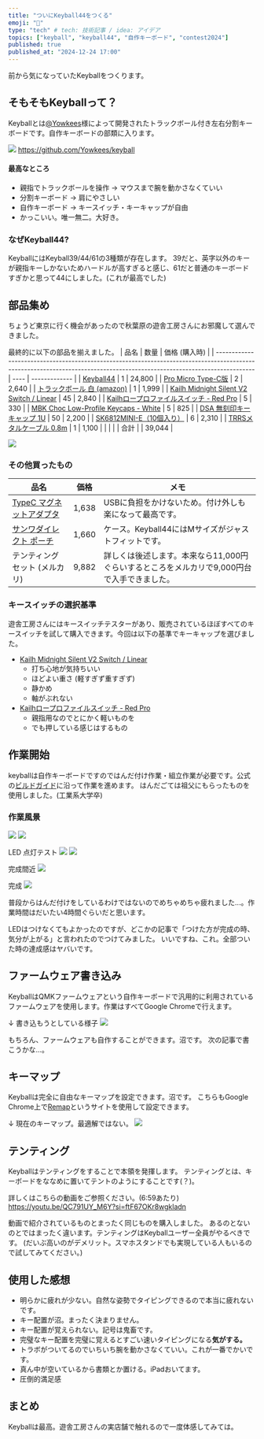 ```yaml
---
title: "ついにKeyball44をつくる"
emoji: "🔨"
type: "tech" # tech: 技術記事 / idea: アイデア
topics: ["keyball", "keyball44", "自作キーボード", "contest2024"]
published: true
published_at: "2024-12-24 17:00"
---
```


前から気になっていたKeyballをつくります。

## そもそもKeyballって？
Keyballとは[@Yowkees](https://github.com/Yowkees)様によって開発されたトラックボール付き左右分割キーボードです。自作キーボードの部類に入ります。

![](/images/keyball44-build/IMG_1518.jpg)
https://github.com/Yowkees/keyball

#### 最高なところ
- 親指でトラックボールを操作 → マウスまで腕を動かさなくていい
- 分割キーボード → 肩にやさしい
- 自作キーボード → キースイッチ・キーキャップが自由
- かっこいい。唯一無二。大好き。

### なぜKeyball44?
KeyballにはKeyball39/44/61の3種類が存在します。
39だと、英字以外のキーが親指キーしかないためハードルが高すぎると感じ、61だと普通のキーボードすぎかと思って44にしました。(これが最高でした)

## 部品集め
ちょうど東京に行く機会があったので秋葉原の遊舎工房さんにお邪魔して選んできました。

最終的に以下の部品を揃えました。
| 品名                                                                                                                                                                     | 数量 | 価格 (購入時) |
| ------------------------------------------------------------------------------------------------------------------------------------------------------------------------ | ---- | ------------- |
| [Keyball44](https://shop.yushakobo.jp/products/8337?_pos=3&_sid=b35737a9e&_ss=r)                                                                                         | 1    | 24,800        |
| [Pro Micro Type-C版](https://shop.yushakobo.jp/products/3905?pr_prod_strat=e5_desc&pr_rec_id=ada36a522&pr_rec_pid=7752927543527&pr_ref_pid=6055704756385&pr_seq=uniform) | 2    | 2,640         |
| [トラックボール 白 (amazon)](https://www.amazon.co.jp/dp/B0D4F4HMXD?ref=ppx_yo2ov_dt_b_fed_asin_title)                                                                   | 1    | 1,999         |
| [Kailh Midnight Silent V2 Switch / Linear](https://shop.yushakobo.jp/products/4270)                                                                                      | 45   | 2,840         |
| [Kailhロープロファイルスイッチ - Red Pro](https://shop.yushakobo.jp/products/pg1350?variant=44079245426919)                                                              | 5    | 330           |
| [MBK Choc Low-Profile Keycaps - White](https://shop.yushakobo.jp/products/mbk-choc-low-profile-keycaps?variant=37706914791585)                                           | 5    | 825           |
| [DSA 無刻印キーキャップ 1U](https://shop.yushakobo.jp/products/dsa-blank-keycaps?variant=37665598734497)                                                                 | 50   | 2,200         |
| [SK6812MINI-E（10個入り）](https://shop.yushakobo.jp/products/sk6812mini-e-10)                                                                                           | 6    | 2,310         |
| [TRRSメタルケーブル 0.8m](https://shop.yushakobo.jp/products/8111?_pos=1&_sid=509d55d53&_ss=r)                                                                           | 1    | 1,100         |
|                                                                                                                                                                          |      |
| 合計                                                                                                                                                                     |      | 39,044        |

![](/images/keyball44-build/IMG_1468.jpg)

### その他買ったもの
| 品名                                                                                                 | 価格  | メモ                                                                                        |
| ---------------------------------------------------------------------------------------------------- | ----- | ------------------------------------------------------------------------------------------- |
| [TypeC マグネットアダプタ](https://www.amazon.co.jp/dp/B0C53JSMLG?ref=ppx_yo2ov_dt_b_fed_asin_title) | 1,638 | USBに負担をかけないため。付け外しも楽になって最高です。                                     |
| [サンワダイレクト ポーチ](https://www.amazon.co.jp/dp/B0843WY8RR?ref=ppx_yo2ov_dt_b_fed_asin_title)  | 1,660 | ケース。Keyball44にはMサイズがジャストフィットです。                                        |
| テンティングセット (メルカリ)                                                                        | 9,882 | 詳しくは後述します。本来なら11,000円ぐらいするところをメルカリで9,000円台で入手できました。 |

### キースイッチの選択基準
遊舎工房さんにはキースイッチテスターがあり、販売されているほぼすべてのキースイッチを試して購入できます。今回は以下の基準でキーキャップを選びました。

- [Kailh Midnight Silent V2 Switch / Linear](https://shop.yushakobo.jp/products/4270)
  - 打ち心地が気持ちいい
  - ほどよい重さ (軽すぎず重すぎず)
  - 静かめ
  - 軸がぶれない
- [Kailhロープロファイルスイッチ - Red Pro](https://shop.yushakobo.jp/products/pg1350?variant=44079245426919)
  - 親指用なのでとにかく軽いものを
  - でも押している感じはするもの

## 作業開始
keyballは自作キーボードですのではんだ付け作業・組立作業が必要です。公式の[ビルドガイド](https://github.com/Yowkees/keyball/blob/main/keyball44/doc/rev1/buildguide_jp.md)に沿って作業を進めます。
はんだごては祖父にもらったものを使用しました。(工業系大学卒)

### 作業風景
![](/images/keyball44-build/IMG_1469.jpg)
![](/images/keyball44-build/IMG_1473.jpg)

LED 点灯テスト
![](/images/keyball44-build/IMG_1508.jpg)
![](/images/keyball44-build/IMG_1509.jpg)

完成間近
![](/images/keyball44-build/IMG_1510.jpg)

完成
![](/images/keyball44-build/IMG_1518.jpg)

普段からはんだ付けをしているわけではないのでめちゃめちゃ疲れました...。作業時間はだいたい4時間ぐらいだと思います。

LEDはつけなくてもよかったのですが、どこかの記事で「つけた方が完成の時、気分が上がる」と言われたのでつけてみました。
いいですね、これ。全部ついた時の達成感はヤバいです。

## ファームウェア書き込み
KeyballはQMKファームウェアという自作キーボードで汎用的に利用されているファームウェアを使用します。作業はすべてGoogle Chromeで行えます。

↓ 書き込もうとしている様子
![](/images/keyball44-build/remap-keys_flash-firmware.png)

もちろん、ファームウェアも自作することができます。沼です。
次の記事で書こうかな...。

## キーマップ
Keyballは完全に自由なキーマップを設定できます。沼です。
こちらもGoogle Chrome上で[Remap](https://remap-keys.app/)というサイトを使用して設定できます。

↓ 現在のキーマップ。最適解ではない。
![](/images/keyball44-build/key-map.png)

## テンティング
Keyballはテンティングをすることで本領を発揮します。
テンティングとは、キーボードをななめに置いてテントのようにすることです(？)。

詳しくはこちらの動画をご参照ください。(6:59あたり)
https://youtu.be/QC791UY_M6Y?si=ftF67OKr8wgkladn

動画で紹介されているものとまったく同じものを購入しました。
あるのとないのとではまったく違います。テンティングはKeyballユーザー全員がやるべきです。
(だいぶ高いのがデメリット。スマホスタンドでも実現している人もいるので試してみてください。)

## 使用した感想
- 明らかに疲れが少ない。自然な姿勢でタイピングできるので本当に疲れないです。
- キー配置が沼。まったく決まりません。
- キー配置が覚えられない。記号は鬼畜です。
- 完璧なキー配置を完璧に覚えるとすごい速いタイピングになる**気がする。**
- トラボがついてるのでいちいち腕を動かさなくていい。これが一番でかいです。
- 真ん中が空いているから書類とか置ける。iPadおいてます。
- 圧倒的満足感

## まとめ
Keyballは最高。遊舎工房さんの実店舗で触れるので一度体感してみては。
